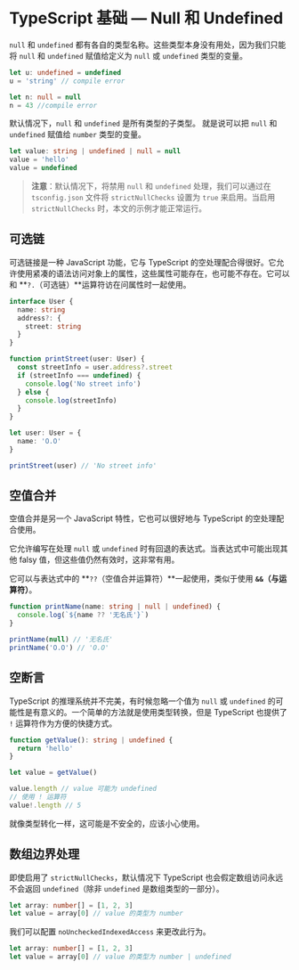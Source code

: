 # TypeScript 基础 — Null 和 Undefined

`null` 和 `undefined` 都有各自的类型名称。这些类型本身没有用处，因为我们只能将 `null` 和 `undefined` 赋值给定义为 `null` 或 `undefined` 类型的变量。

```ts
let u: undefined = undefined
u = 'string' // compile error

let n: null = null
n = 43 //compile error
```

默认情况下，`null` 和 `undefined` 是所有类型的子类型。 就是说可以把 `null` 和 `undefined` 赋值给 `number` 类型的变量。

```ts
let value: string | undefined | null = null
value = 'hello'
value = undefined
```

> **注意**：默认情况下，将禁用 `null` 和 `undefined` 处理，我们可以通过在 `tsconfig.json` 文件将 `strictNullChecks` 设置为 `true` 来启用。当启用 `strictNullChecks` 时，本文的示例才能正常运行。

## 可选链

可选链接是一种 JavaScript 功能，它与 TypeScript 的空处理配合得很好。它允许使用紧凑的语法访问对象上的属性，这些属性可能存在，也可能不存在。它可以和 **`?.`（可选链）**运算符访在问属性时一起使用。

```ts
interface User {
  name: string
  address?: {
    street: string
  }
}

function printStreet(user: User) {
  const streetInfo = user.address?.street
  if (streetInfo === undefined) {
    console.log('No street info')
  } else {
    console.log(streetInfo)
  }
}

let user: User = {
  name: 'O.O'
}

printStreet(user) // 'No street info'
```

## 空值合并

空值合并是另一个 JavaScript 特性，它也可以很好地与 TypeScript 的空处理配合使用。

它允许编写在处理 `null` 或 `undefined` 时有回退的表达式。当表达式中可能出现其他 falsy 值，但这些值仍然有效时，这非常有用。

它可以与表达式中的 **`??`（空值合并运算符）**一起使用，类似于使用 **`&&`（与运算符）**。

```ts
function printName(name: string | null | undefined) {
  console.log(`${name ?? '无名氏'}`)
}

printName(null) // '无名氏'
printName('O.O') // 'O.O'
```

## 空断言

TypeScript 的推理系统并不完美，有时候忽略一个值为 `null` 或 `undefined` 的可能性是有意义的。一个简单的方法就是使用类型转换，但是 TypeScript 也提供了 `!` 运算符作为方便的快捷方式。

```ts
function getValue(): string | undefined {
  return 'hello'
}

let value = getValue()

value.length // value 可能为 undefined
// 使用 ! 运算符
value!.length // 5
```

就像类型转化一样，这可能是不安全的，应该小心使用。

## 数组边界处理

即使启用了 `strictNullChecks`，默认情况下 TypeScript 也会假定数组访问永远不会返回 `undefined`（除非 `undefined` 是数组类型的一部分）。

```ts
let array: number[] = [1, 2, 3]
let value = array[0] // value 的类型为 number
```

我们可以配置 `noUncheckedIndexedAccess` 来更改此行为。

```ts
let array: number[] = [1, 2, 3]
let value = array[0] // value 的类型为 number | undefined
```
